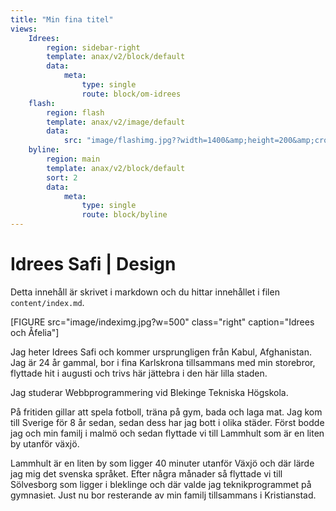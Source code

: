 ```yaml
---
title: "Min fina titel"
views:
    Idrees:
        region: sidebar-right
        template: anax/v2/block/default
        data:
            meta:
                type: single
                route: block/om-idrees
    flash:
        region: flash
        template: anax/v2/image/default
        data:
            src: "image/flashimg.jpg??width=1400&amp;height=200&amp;crop-to-fit"
    byline:
        region: main
        template: anax/v2/block/default
        sort: 2
        data:
            meta:
                type: single
                route: block/byline
---
```

Idrees Safi | Design
=========================

Detta innehåll är skrivet i markdown och du hittar innehållet i filen `content/index.md`.

[FIGURE src="image/indeximg.jpg?w=500" class="right" caption="Idrees och Åfelia"]

Jag heter Idrees Safi och kommer ursprungligen från Kabul, Afghanistan.
Jag är 24 år gammal, bor i fina Karlskrona tillsammans med min storebror, flyttade hit i augusti och trivs här jättebra i den här lilla staden.

Jag studerar Webbprogrammering vid Blekinge Tekniska Högskola.

På fritiden gillar att spela fotboll, träna på gym, bada och laga mat.
Jag kom till Sverige för 8 år sedan, sedan dess har jag bott i olika städer.
Först bodde jag och min familj i malmö och sedan flyttade vi till Lammhult som är en liten by
utanför växjö.

Lammhult är en liten by som ligger 40 minuter utanför Växjö och där lärde jag mig det svenska språket.
Efter några månader så flyttade vi till Sölvesborg som ligger i bleklinge och där valde jag teknikprogrammet på gymnasiet. Just nu bor resterande av min familj tillsammans i Kristianstad.
